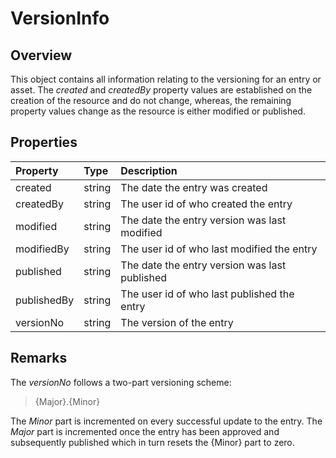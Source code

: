 # VersionInfo

## Overview

This object contains all information relating to the versioning for an entry or asset. The *created* and *createdBy* property values are established on the creation of the resource and do not change, whereas, the remaining property values change as the resource is either modified or published.

## Properties

| Property | Type | Description |
| :------- | :--- | :---------- |
| created | string | The date the entry was created |
| createdBy | string | The user id of who created the entry |
| modified | string | The date the entry version was last modified |
| modifiedBy | string | The user id of who last modified the entry |
| published | string | The date the entry version was last published |
| publishedBy | string | The user id of who last published the entry |
| versionNo | string | The version of the entry |

## Remarks

The *versionNo* follows a two-part versioning scheme:

> {Major}.{Minor}

The *Minor* part is incremented on every successful update to the entry. The *Major* part is incremented once the entry has been approved and subsequently published which in turn resets the {Minor} part to zero.
